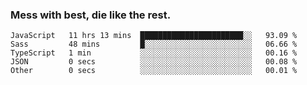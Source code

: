 ### Mess with best, die like the rest.


<!--START_SECTION:waka-->
```text
JavaScript   11 hrs 13 mins  ███████████████████████░░   93.09 % 
Sass         48 mins         █░░░░░░░░░░░░░░░░░░░░░░░░   06.66 % 
TypeScript   1 min           ░░░░░░░░░░░░░░░░░░░░░░░░░   00.16 % 
JSON         0 secs          ░░░░░░░░░░░░░░░░░░░░░░░░░   00.08 % 
Other        0 secs          ░░░░░░░░░░░░░░░░░░░░░░░░░   00.01 %
```
<!--END_SECTION:waka-->
